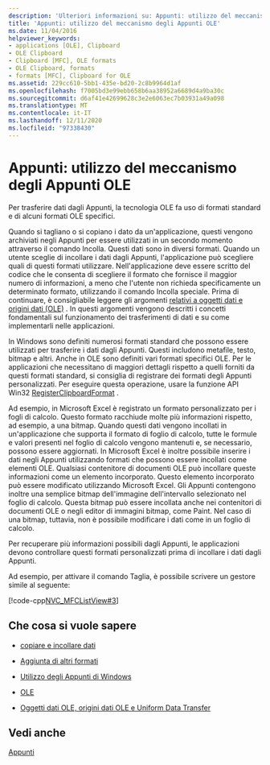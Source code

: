 ```yaml
---
description: 'Ulteriori informazioni su: Appunti: utilizzo del meccanismo degli Appunti OLE'
title: 'Appunti: utilizzo del meccanismo degli Appunti OLE'
ms.date: 11/04/2016
helpviewer_keywords:
- applications [OLE], Clipboard
- OLE Clipboard
- Clipboard [MFC], OLE formats
- OLE Clipboard, formats
- formats [MFC], Clipboard for OLE
ms.assetid: 229cc610-5bb1-435e-bd20-2c8b9964d1af
ms.openlocfilehash: f7005bd3e99ebb658b6aa38952a6689d4a9ba30c
ms.sourcegitcommit: d6af41e42699628c3e2e6063ec7b03931a49a098
ms.translationtype: MT
ms.contentlocale: it-IT
ms.lasthandoff: 12/11/2020
ms.locfileid: "97338430"
---
```

# <a name="clipboard-using-the-ole-clipboard-mechanism"></a>Appunti: utilizzo del meccanismo degli Appunti OLE

Per trasferire dati dagli Appunti, la tecnologia OLE fa uso di formati standard e di alcuni formati OLE specifici.

Quando si tagliano o si copiano i dato da un'applicazione, questi vengono archiviati negli Appunti per essere utilizzati in un secondo momento attraverso il comando Incolla. Questi dati sono in diversi formati. Quando un utente sceglie di incollare i dati dagli Appunti, l'applicazione può scegliere quali di questi formati utilizzare. Nell'applicazione deve essere scritto del codice che le consenta di scegliere il formato che fornisce il maggior numero di informazioni, a meno che l'utente non richieda specificamente un determinato formato, utilizzando il comando Incolla speciale. Prima di continuare, è consigliabile leggere gli argomenti [relativi a oggetti dati e origini dati (OLE)](data-objects-and-data-sources-ole.md) . In questi argomenti vengono descritti i concetti fondamentali sul funzionamento dei trasferimenti di dati e su come implementarli nelle applicazioni.

In Windows sono definiti numerosi formati standard che possono essere utilizzati per trasferire i dati dagli Appunti. Questi includono metafile, testo, bitmap e altri. Anche in OLE sono definiti vari formati specifici OLE. Per le applicazioni che necessitano di maggiori dettagli rispetto a quelli forniti da questi formati standard, si consiglia di registrare dei formati degli Appunti personalizzati. Per eseguire questa operazione, usare la funzione API Win32 [RegisterClipboardFormat](/windows/win32/api/winuser/nf-winuser-registerclipboardformatw) .

Ad esempio, in Microsoft Excel è registrato un formato personalizzato per i fogli di calcolo. Questo formato racchiude molte più informazioni rispetto, ad esempio, a una bitmap. Quando questi dati vengono incollati in un'applicazione che supporta il formato di foglio di calcolo, tutte le formule e valori presenti nel foglio di calcolo vengono mantenuti e, se necessario, possono essere aggiornati. In Microsoft Excel è inoltre possibile inserire i dati negli Appunti utilizzando formati che possono essere incollati come elementi OLE. Qualsiasi contenitore di documenti OLE può incollare queste informazioni come un elemento incorporato. Questo elemento incorporato può essere modificato utilizzando Microsoft Excel. Gli Appunti contengono inoltre una semplice bitmap dell'immagine dell'intervallo selezionato nel foglio di calcolo. Questa bitmap può essere incollata anche nei contenitori di documenti OLE o negli editor di immagini bitmap, come Paint. Nel caso di una bitmap, tuttavia, non è possibile modificare i dati come in un foglio di calcolo.

Per recuperare più informazioni possibili dagli Appunti, le applicazioni devono controllare questi formati personalizzati prima di incollare i dati dagli Appunti.

Ad esempio, per attivare il comando Taglia, è possibile scrivere un gestore simile al seguente:

[!code-cpp[NVC_MFCListView#3](../atl/reference/codesnippet/cpp/clipboard-using-the-ole-clipboard-mechanism_1.cpp)]

## <a name="what-do-you-want-to-know-more-about"></a>Che cosa si vuole sapere

- [copiare e incollare dati](clipboard-copying-and-pasting-data.md)

- [Aggiunta di altri formati](clipboard-adding-other-formats.md)

- [Utilizzo degli Appunti di Windows](clipboard-using-the-windows-clipboard.md)

- [OLE](ole-background.md)

- [Oggetti dati OLE, origini dati OLE e Uniform Data Transfer](data-objects-and-data-sources-ole.md)

## <a name="see-also"></a>Vedi anche

[Appunti](clipboard.md)
